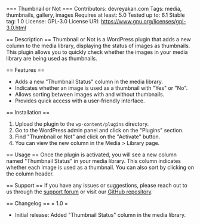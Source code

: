 === Thumbnail or Not ===
Contributors: devreyakan.com
Tags: media, thumbnails, gallery, images
Requires at least: 5.0
Tested up to: 6.1
Stable tag: 1.0
License: GPL-3.0
License URI: https://www.gnu.org/licenses/gpl-3.0.html

== Description ==
Thumbnail or Not is a WordPress plugin that adds a new column to the media library, displaying the status of images as thumbnails. This plugin allows you to quickly check whether the images in your media library are being used as thumbnails.

== Features ==
* Adds a new "Thumbnail Status" column in the media library.
* Indicates whether an image is used as a thumbnail with "Yes" or "No".
* Allows sorting between images with and without thumbnails.
* Provides quick access with a user-friendly interface.

== Installation ==
1. Upload the plugin to the `wp-content/plugins` directory.
2. Go to the WordPress admin panel and click on the "Plugins" section.
3. Find "Thumbnail or Not" and click on the "Activate" button.
4. You can view the new column in the Media > Library page.

== Usage ==
Once the plugin is activated, you will see a new column named "Thumbnail Status" in your media library. This column indicates whether each image is used as a thumbnail. You can also sort by clicking on the column header.

== Support ==
If you have any issues or suggestions, please reach out to us through the [support forum](https://wordpress.org/support/plugin/thumbnail-or-not) or visit our [GitHub repository](https://github.com/devreyakan/thumbnail-or-not).

== Changelog ==
= 1.0 =
* Initial release: Added "Thumbnail Status" column in the media library.
